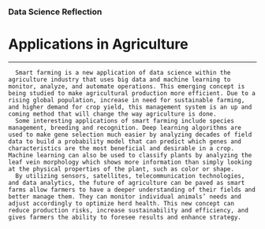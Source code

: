 ### Data Science Reflection
# Applications in Agriculture
------------------------------------------------------------------------------
      Smart farming is a new application of data science within the agriculture industry that uses big data and machine learning to monitor, analyze, and automate operations. This emerging concept is being studied to make agricultural production more efficient. Due to a rising global population, increase in need for sustainable farming, and higher demand for crop yield, this management system is an up and coming method that will change the way agriculture is done. 
      Some interesting applications of smart farming include species management, breeding and recognition. Deep learning algorithms are used to make gene selection much easier by analyzing decades of field data to build a probability model that can predict which genes and characteristics are the most beneficial and desirable in a crop. Machine learning can also be used to classify plants by analyzing the leaf vein morphology which shows more information than simply looking at the physical properties of the plant, such as color or shape.
      By utilizing sensors, satellites, telecommunication technologies, and data analytics, the future of agriculture can be paved as smart farms allow farmers to have a deeper understanding of their fields and better manage them. They can monitor individual animals’ needs and adjust accordingly to optimize herd health. This new concept can reduce production risks, increase sustainability and efficiency, and gives farmers the ability to foresee results and enhance strategy.
